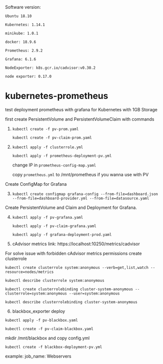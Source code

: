 Software version:

```Ubuntu 18.10```

```Kubernetes: 1.14.1```

```minikube: 1.0.1```

```docker: 18.9.6```

```Prometheus: 2.9.2```

```Grafana: 6.1.6```

```NodeExporter: k8s.gcr.io/cadvisor:v0.30.2```

```node exporter: 0.17.0```

# kubernetes-prometheus
test deployment prometheus with grafana for Kubernetes with 1GB Storage

first create PersistentVolume and PersistentVolumeClaim with commands

1) ```kubectl create -f pv-prom.yaml```

   ```kubectl create -f pv-claim-prom.yaml```

2) ```kubectl apply -f clusterrole.yml```

   ```kubectl apply -f prometheus-deployment-pv.yml```


    change IP in ```prometheus-config-map.yaml```
    
    copy ```prometheus.yml``` to /mnt/prometheus if you wanna use with PV

Create ConfigMap for Grafana

3) ```kubectl create configmap grafana-config --from-file=dashboard.json --from-file=dashboard-provider.yml --from-file=datasource.yaml```


Create PersistentVolume and Claim and Deployment for Grafana.


4) ```kubectl apply -f pv-grafana.yaml```

   ```kubectl apply -f pv-claim-grafana.yaml```

   ```kubectl apply -f grafana-deployment-prod.yaml```
   
   
5) cAdvisor metrics link: https://localhost:10250/metrics/cadvisor

For solve issue with forbidden cAdvisor metrics permissions create clusterrole

```kubectl create clusterrole system:anonymous --verb=get,list,watch --resource=nodes/metrics```

```kubectl describe clusterrole system:anonymous```

```kubectl create clusterrolebinding cluster-system-anonymous --clusterrole=system:anonymous --user=system:anonymous```

```kubectl describe clusterrolebinding cluster-system-anonymous```


6) blackbox_exporter deploy

```kubectl apply -f pv-blackbox.yaml```

```kubectl create -f pv-claim-blackbox.yaml```

mkdir /mnt/blackbox and copy config.yml

```kubectl create -f blackbox-deployment-pv.yml```

 example: job_name: Webservers


